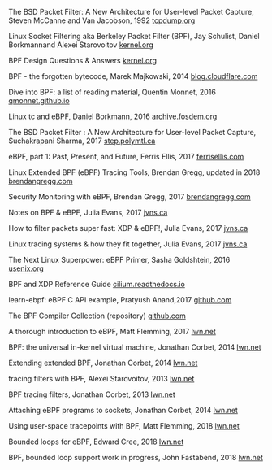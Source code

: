 The BSD Packet Filter: A New Architecture for User-level Packet Capture,
Steven McCanne and Van Jacobson, 1992
[tcpdump.org](http://www.tcpdump.org/papers/bpf-usenix93.pdf)

Linux Socket Filtering aka Berkeley Packet Filter (BPF), Jay Schulist,
Daniel Borkmannand Alexei Starovoitov
[kernel.org](https://www.kernel.org/doc/Documentation/networking/filter.txt)

BPF Design Questions & Answers
[kernel.org](https://www.kernel.org/doc/Documentation/bpf/bpf_design_QA.rst)

BPF - the forgotten bytecode, Marek Majkowski, 2014
[blog.cloudflare.com](https://blog.cloudflare.com/bpf-the-forgotten-bytecode/)

Dive into BPF: a list of reading material, Quentin Monnet, 2016
[qmonnet.github.io](https://qmonnet.github.io/whirl-offload/2016/09/01/dive-into-bpf/)

Linux tc and eBPF, Daniel Borkmann, 2016
[archive.fosdem.org](https://archive.fosdem.org/2016/schedule/event/ebpf/attachments/slides/1159/export/events/attachments/ebpf/slides/1159/ebpf.pdf)

The BSD Packet Filter : A New Architecture for User-level Packet
Capture, Suchakrapani Sharma, 2017
[step.polymtl.ca](http://step.polymtl.ca/~suchakra/PWL-Jun28-MTL.pdf)

eBPF, part 1: Past, Present, and Future, Ferris Ellis, 2017
[ferrisellis.com](https://ferrisellis.com/posts/ebpf_past_present_future/)

Linux Extended BPF (eBPF) Tracing Tools, Brendan Gregg, updated in 2018
[brendangregg.com](http://www.brendangregg.com/ebpf.html)

Security Monitoring with eBPF, Brendan Gregg, 2017
[brendangregg.com](http://www.brendangregg.com/Slides/BSidesSF2017_BPF_security_monitoring.pdf)

Notes on BPF & eBPF, Julia Evans, 2017
[jvns.ca](https://jvns.ca/blog/2017/06/28/notes-on-bpf---ebpf/)

How to filter packets super fast: XDP & eBPF!, Julia Evans, 2017
[jvns.ca](https://jvns.ca/blog/2017/04/07/xdp-bpf-tutorial/)

Linux tracing systems & how they fit together, Julia Evans, 2017
[jvns.ca](https://jvns.ca/blog/2017/07/05/linux-tracing-systems/#dtrace-probes)

The Next Linux Superpower: eBPF Primer, Sasha Goldshtein, 2016
[usenix.org](https://www.usenix.org/sites/default/files/conference/protected-files/srecon16europe_slides_goldshtein_linux.pdf)

BPF and XDP Reference Guide
[cilium.readthedocs.io](https://cilium.readthedocs.io/en/latest/bpf/)

learn-ebpf: eBPF C API example, Pratyush Anand,2017
[github.com](https://github.com/pratyushanand/learn-bpf)

The BPF Compiler Collection (repository)
[github.com](https://github.com/iovisor/bcc)

A thorough introduction to eBPF, Matt Flemming, 2017
[lwn.net](https://lwn.net/Articles/740157/)

BPF: the universal in-kernel virtual machine, Jonathan Corbet, 2014
[lwn.net](https://lwn.net/Articles/599755/)

Extending extended BPF, Jonathan Corbet, 2014
[lwn.net](https://lwn.net/Articles/603983/)

tracing filters with BPF, Alexei Starovoitov, 2013
[lwn.net](https://lwn.net/Articles/575444/)

BPF tracing filters, Jonathan Corbet, 2013
[lwn.net](https://lwn.net/Articles/575531/)

Attaching eBPF programs to sockets, Jonathan Corbet, 2014
[lwn.net](https://lwn.net/Articles/625224/)

Using user-space tracepoints with BPF, Matt Flemming, 2018
[lwn.net](https://lwn.net/Articles/753601/)

Bounded loops for eBPF, Edward Cree, 2018
[lwn.net](https://lwn.net/Articles/748032/)

BPF, bounded loop support work in progress, John Fastabend, 2018
[lwn.net](https://lwn.net/Articles/756284/)

